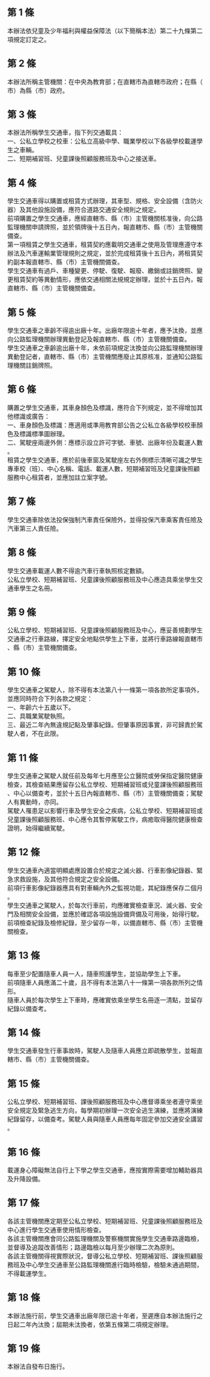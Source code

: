 第 1 條
-------
本辦法依兒童及少年福利與權益保障法（以下簡稱本法）第二十九條第二  
項規定訂定之。

第 2 條
-------
本辦法所稱主管機關：在中央為教育部；在直轄市為直轄市政府；在縣（  
市）為縣（市）政府。

第 3 條
-------
本辦法所稱學生交通車，指下列交通載具：  
一、公私立學校之校車：公私立高級中學、職業學校以下各級學校載運學  
    生之車輛。  
二、短期補習班、兒童課後照顧服務班及中心之接送車。

第 4 條
-------
學生交通車得以購置或租賃方式辦理，其車型、規格、安全設備（含防火  
器）及其他設施設備，應符合道路交通安全規則之規定。  
前項購置之學生交通車，應經直轄市、縣（市）主管機關核准後，向公路  
監理機關申請牌照，並於領牌後十五日內，報直轄市、縣（市）主管機關  
備查。  
第一項租賃之學生交通車，租賃契約應載明交通車之使用及管理應遵守本  
辦法及汽車運輸業管理規則之規定，並於完成租賃後十五日內，將租賃契  
約副本報直轄市、縣（市）主管機關備查。  
學生交通車有過戶、車種變更、停駛、復駛、報廢、繳銷或註銷牌照、變  
更租賃契約等異動情形，應依交通相關法規規定辦理，並於十五日內，報  
直轄市、縣（市）主管機關備查。

第 5 條
-------
學生交通車之車齡不得逾出廠十年。出廠年限逾十年者，應予汰換，並應  
向公路監理機關辦理異動登記及報直轄市、縣（市）主管機關備查。  
學生交通車之車齡逾出廠十年，未依前項規定汰換並向公路監理機關辦理  
異動登記者，直轄市、縣（市）主管機關應廢止其原核准，並通知公路監  
理機關註銷牌照。

第 6 條
-------
購置之學生交通車，其車身顏色及標識，應符合下列規定，並不得增加其  
他標識或廣告：  
一、車身顏色及標識：應適用或準用教育部公告之公私立各級學校校車顏  
    色及標識標準圖辦理。  
二、駕駛座兩邊外側：應標示設立許可字號、車號、出廠年份及載運人數  
    。  
租賃之學生交通車，應於前後車窗及駕駛座左右外側標示清晰可識之學生  
專車校（班）、中心名稱、電話、載運人數，短期補習班及兒童課後照顧  
服務中心租賃者，並應加註立案字號。

第 7 條
-------
學生交通車除依法投保強制汽車責任保險外，並得投保汽車乘客責任險及  
汽車第三人責任險。

第 8 條
-------
學生交通車載運人數不得逾汽車行車執照核定數額。  
公私立學校、短期補習班、兒童課後照顧服務班及中心應造具乘坐學生交  
通車學生之名冊。

第 9 條
-------
公私立學校、短期補習班、兒童課後照顧服務班及中心，應妥善規劃學生  
交通車之行車路線，擇定安全地點供學生上下車，並將行車路線報直轄市  
、縣（市）主管機關備查。

第 10 條
--------
學生交通車之駕駛人，除不得有本法第八十一條第一項各款所定事項外，  
並應同時符合下列各款之規定：  
一、年齡六十五歲以下。  
二、具職業駕駛執照。  
三、最近二年內無違規記點及肇事紀錄。但肇事原因事實，非可歸責於駕  
    駛人者，不在此限。

第 11 條
--------
學生交通車之駕駛人就任前及每年七月應至公立醫院或勞保指定醫院健康  
檢查，其檢查結果應留存公私立學校、短期補習班或兒童課後照顧服務班  
、中心以備查考，並於十五日內報直轄市、縣（市）主管機關備查；駕駛  
人有異動時，亦同。  
駕駛人罹患足以影響行車及學生安全之疾病，公私立學校、短期補習班或  
兒童課後照顧服務班、中心應令其暫停駕駛工作，病癒取得醫院健康檢查  
證明，始得繼續駕駛。

第 12 條
--------
學生交通車內適當明顯處應設置合於規定之滅火器、行車影像紀錄器、緊  
急求救設施，及其他符合規定之安全設備。  
前項行車影像紀錄器應具有對車輛內外之監視功能，其紀錄應保存二個月  
。  
學生交通車之駕駛人，於每次行車前，均應確實檢查車況、滅火器、安全  
門及相關安全設備，並應於確認各項設施設備齊備及可用後，始得行駛。  
前項檢查紀錄及檢修紀錄，至少留存一年，以備直轄市、縣（市）主管機  
關檢查。

第 13 條
--------
每車至少配置隨車人員一人，隨車照護學生，並協助學生上下車。  
前項隨車人員應滿二十歲，且不得有本法第八十一條第一項各款所列之情  
形。  
隨車人員於每次學生上下車時，應確實依乘坐學生名冊逐一清點，並留存  
紀錄以備查考。

第 14 條
--------
學生交通車發生行車事故時，駕駛人及隨車人員應立即疏散學生，並報直  
轄市、縣（市）主管機關備查。

第 15 條
--------
公私立學校、短期補習班、課後照顧服務班及中心應督導乘坐者遵守乘坐  
安全規定及緊急逃生方向，每學期初辦理一次安全逃生演練，並應將演練  
紀錄留存，以備查考。駕駛人員與隨車人員應每年固定參加交通安全講習  
。

第 16 條
--------
載運身心障礙無法自行上下學之學生交通車，應按實際需要增加輔助器具  
及升降設備。

第 17 條
--------
各該主管機關應定期至公私立學校、短期補習班、兒童課後照顧服務班及  
中心進行學生交通車使用情形檢查。  
各該主管機關應會同公路監理機關及警察機關實施學生交通車路邊臨檢，  
並督導及追蹤改善情形；路邊臨檢以每月至少辦理二次為原則。  
各該主管機關得視實際狀況，督導公私立學校、短期補習班、課後照顧服  
務班及中心學生交通車至公路監理機關進行臨時檢驗，檢驗未通過期間，  
不得載運學生。

第 18 條
--------
本辦法施行前，學生交通車出廠年限已逾十年者，至遲應自本辦法施行之  
日起二年內汰換；屆期未汰換者，依第五條第二項規定辦理。

第 19 條
--------
本辦法自發布日施行。

